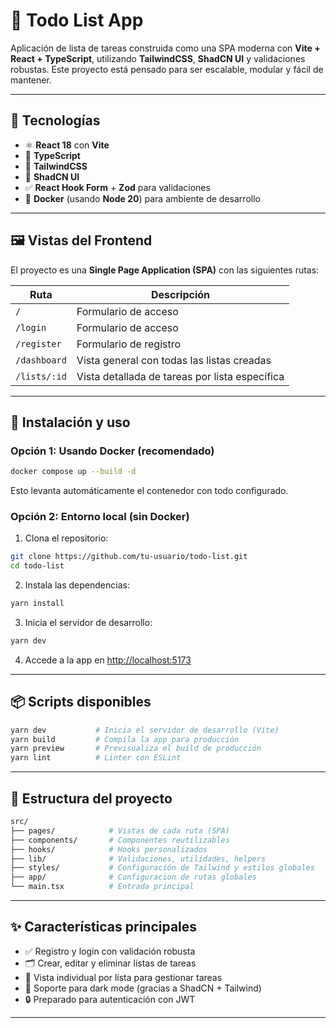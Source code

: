 # 📝 Todo List App

Aplicación de lista de tareas construida como una SPA moderna con **Vite + React + TypeScript**, utilizando **TailwindCSS**, **ShadCN UI** y validaciones robustas. Este proyecto está pensado para ser escalable, modular y fácil de mantener.

---

## 🚀 Tecnologías

- ⚛️ **React 18** con **Vite**
- 📘 **TypeScript**
- 🎨 **TailwindCSS**
- 🧩 **ShadCN UI**
- ✅ **React Hook Form** + **Zod** para validaciones
- 🐳 **Docker** (usando **Node 20**) para ambiente de desarrollo

---

## 🖼️ Vistas del Frontend

El proyecto es una **Single Page Application (SPA)** con las siguientes rutas:

| Ruta         | Descripción                                    |
| ------------ | ---------------------------------------------- |
| `/`          | Formulario de acceso                           |
| `/login`     | Formulario de acceso                           |
| `/register`  | Formulario de registro                         |
| `/dashboard` | Vista general con todas las listas creadas     |
| `/lists/:id` | Vista detallada de tareas por lista específica |

---

## 🔧 Instalación y uso

### Opción 1: Usando Docker (recomendado)

```bash
docker compose up --build -d
```

Esto levanta automáticamente el contenedor con todo configurado.

### Opción 2: Entorno local (sin Docker)

1. Clona el repositorio:

```bash
git clone https://github.com/tu-usuario/todo-list.git
cd todo-list
```

2. Instala las dependencias:

```bash
yarn install
```

3. Inicia el servidor de desarrollo:

```bash
yarn dev
```

4. Accede a la app en [http://localhost:5173](http://localhost:5173)

---

## 📦 Scripts disponibles

```bash
yarn dev           # Inicia el servidor de desarrollo (Vite)
yarn build         # Compila la app para producción
yarn preview       # Previsualiza el build de producción
yarn lint          # Linter con ESLint
```

---

## 🧱 Estructura del proyecto

```bash
src/
├── pages/            # Vistas de cada ruta (SPA)
├── components/       # Componentes reutilizables
├── hooks/            # Hooks personalizados
├── lib/              # Validaciones, utilidades, helpers
├── styles/           # Configuración de Tailwind y estilos globales
├── app/              # Configuracion de rutas globales
└── main.tsx          # Entrada principal
```

---

## ✨ Características principales

- ✅ Registro y login con validación robusta
- 🗂️ Crear, editar y eliminar listas de tareas
- 📝 Vista individual por lista para gestionar tareas
- 🌙 Soporte para dark mode (gracias a ShadCN + Tailwind)
- 🔒 Preparado para autenticación con JWT

---
